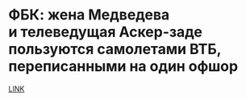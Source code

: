 # ФБК: жена Медведева и телеведущая Аскер-заде пользуются самолетами ВТБ, переписанными на один офшор



[LINK](https://varlamov.ru/3695638.html)